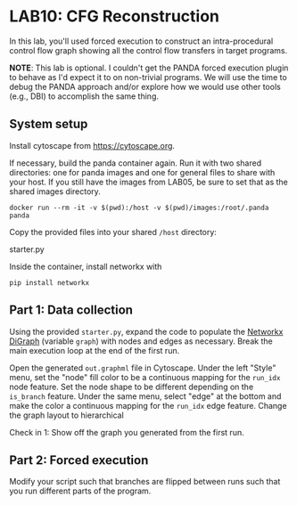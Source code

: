 LAB10: CFG Reconstruction
===

In this lab, you'll used forced execution to construct an
intra-procedural control flow graph showing all the control
flow transfers in target programs.

**NOTE**: This lab is optional. I couldn't get the PANDA forced execution plugin to behave
as I'd expect it to on non-trivial programs. We will use the time to debug the PANDA approach
and/or explore how we would use other tools (e.g., DBI) to accomplish the same thing.


## System setup

Install cytoscape from https://cytoscape.org.

If necessary, build the panda container again.
Run it with two shared directories: one for panda images and one for general files to share with your host. If you still have the images from LAB05, be sure to set that as the shared images directory.

```
docker run --rm -it -v $(pwd):/host -v $(pwd)/images:/root/.panda panda
```

Copy the provided files into your shared `/host` directory:

starter.py


Inside the container, install networkx with

```
pip install networkx
```


## Part 1: Data collection

Using the provided `starter.py`, expand the code to populate the [Networkx DiGraph](https://networkx.org/documentation/stable/reference/classes/digraph.html) (variable `graph`) with nodes and edges as necessary.
Break the main execution loop at the end of the first run.

Open the generated `out.graphml` file in Cytoscape.
Under the left "Style" menu, set the "node" fill color to be a continuous mapping for the `run_idx` node feature. Set the node shape to be different depending on the `is_branch` feature.
Under the same menu, select "edge" at the bottom and make the color a continuous mapping for the `run_idx` edge feature.
Change the graph layout to hierarchical

Check in 1: Show off the graph you generated from the first run.


## Part 2: Forced execution

Modify your script such that branches are flipped between runs such that you run different parts of the program.
